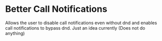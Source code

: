 # Better Call Notifications
Allows the user to disable call notifications even without dnd and enables call notifications to bypass dnd.
Just an idea currently (Does not do anything)
